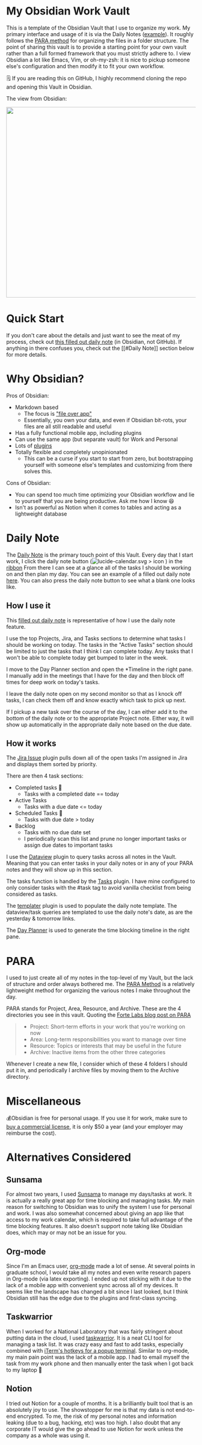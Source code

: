 # My Obsidian Work Vault

This is a template of the Obsidian Vault that I use to organize my work. My primary interface and usage of it is via the Daily Notes ([example](2024-12-21)). It roughly follows the [PARA method](https://fortelabs.com/blog/para/) for organizing the files in a folder structure. The point of sharing this vault is to provide a starting point for your own vault rather than a full formed framework that you must strictly adhere to.  I view Obsidian a lot like Emacs, Vim, or oh-my-zsh: it is nice to pickup someone else's configuration and then modify it to fit your own workflow.

🗒 If you are reading this on GitHub, I highly recommend cloning the repo and opening this Vault in Obsidian.

The view from Obsidian:
<p align="center">
  <img src="Images/Daily-Note-Screenshot.png" width="506px">
</p>

# Quick Start

If you don't care about the details and just want to see the meat of my process, check out [this filled out daily note](2024-12-21) (in Obsidian, not GitHub).  If anything in there confuses you, check out the [[#Daily Note]] section below for more details.
# Why Obsidian?

Pros of Obsidian:
- Markdown based
	- The focus is ["file over app"](https://stephango.com/file-over-app)
	- Essentially, you own your data, and even if Obsidian bit-rots, your files are all still readable and useful
- Has a fully functional mobile app, including plugins
- Can use the same app (but separate vault) for Work and Personal
- Lots of [plugins](https://obsidian.md/plugins)
- Totally flexible and completely unopinionated
	- This can be a curse if you start to start from zero, but bootstrapping yourself with someone else's templates and customizing from there solves this.

Cons of Obsidian:

- You can spend too much time optimizing your Obsidian workflow and lie to yourself that you are being productive. Ask me how I know 😆
- Isn't as powerful as Notion when it comes to tables and acting as a lightweight database

# Daily Note

The [Daily Note](https://help.obsidian.md/Plugins/Daily+notes) is the primary touch point of this Vault.  Every day that I start work, I click the daily note button (![lucide-calendar.svg > icon](https://publish-01.obsidian.md/access/f786db9fac45774fa4f0d8112e232d67/Attachments/icons/lucide-calendar.svg) ) in the [ribbon](https://help.obsidian.md/User+interface/Ribbon)  From there I can see at a glance all of the tasks I should be working on and then plan my day.   You can see an example of a filled out daily note [here](2024-12-21). You can also press the daily note button to see what a blank one looks like.

## How I use it

This [filled out daily note](2024-12-21) is representative of how I use the daily note feature.

I use the top Projects, Jira, and Tasks sections to determine what tasks I should be working on today.  The tasks in the "Active Tasks" section should be limited to just the tasks that I think I can complete today.  Any tasks that I won't be able to complete today get bumped to later in the week.

I move to the Day Planner section and open the *Timeline in the right pane. I manually add in the meetings that I have for the day and then block off times for deep work on today's tasks.

I leave the daily note open on my second monitor so that as I knock off tasks, I can check them off and know exactly which task to pick up next.

If I pickup a new task over the course of the day, I can either add it to the bottom of the daily note or to the appropriate Project note. Either way, it will show up automatically in the appropriate daily note based on the due date.
## How it works

The [Jira Issue](https://obsidian.md/plugins?id=obsidian-jira-issue) plugin pulls down all of the open tasks I'm assigned in Jira and displays them sorted by priority. 

There are then 4 task sections:
- Completed tasks 🎉
	- Tasks with a completed date == today
- Active Tasks
	- Tasks with a due date <= today
- Scheduled Tasks 📆
	- Tasks with due date > today
- Backlog
	- Tasks with no due date set
	- I periodically scan this list and prune no longer important tasks or assign due dates to important tasks

 I use the [Dataview](https://obsidian.md/plugins?id=dataview) plugin to query tasks across all notes in the Vault. Meaning that you can enter tasks in your daily notes or in any of your PARA notes and they will show up in this section.
 
 The tasks function is handled by the [Tasks](https://obsidian.md/plugins?id=obsidian-tasks-plugin) plugin.  I have mine configured to only consider tasks with the #task tag to avoid vanilla checklist from being considered as tasks.

The [templater](https://obsidian.md/plugins?id=templater-obsidian) plugin is used to populate the daily note template.  The dataview/task queries are templated to use the daily note's date, as are the yesterday & tomorrow links.

The [Day Planner](https://github.com/ivan-lednev/obsidian-day-planner) is used to generate the time blocking timeline in the right pane.

# PARA

I used to just create all of my notes in the top-level of my Vault, but the lack of structure and order always bothered me.  The [PARA Method](https://fortelabs.com/blog/para/) is a relatively lightweight method for organizing the various notes I make throughout the day.

PARA stands for Project, Area, Resource, and Archive.  These are the 4 directories you see in this vault.  Quoting the [Forte Labs blog post on PARA](https://fortelabs.com/blog/para/)

> - Project: Short-term efforts in your work that you're working on now
> - Area: Long-term responsibilities you want to manage over time
> - Resource: Topics or interests that may be useful in the future
> - Archive: Inactive items from the other three categories

Whenever I create a new file, I consider which of these 4 folders I should put it in, and periodically I archive files by moving them to the Archive directory.

# Miscellaneous

💰Obsidian is free for personal usage. If you use it for work, make sure to [buy a commercial license](https://help.obsidian.md/teams/license), it is only $50 a year (and your employer may reimburse the cost).

# Alternatives Considered

## Sunsama

For almost two years, I used [Sunsama](https://www.sunsama.com/) to manage my days/tasks at work.  It is actually a really great app for time blocking and managing tasks.  My main reason for switching to Obsidian was to unify the system I use for personal and work.  I was also somewhat concerned about giving an app like that access to my work calendar, which is required to take full advantage of the time blocking features.  It also doesn't support note taking like Obsidian does, which may or may not be an issue for you.

## Org-mode

Since I'm an Emacs user, [org-mode](https://orgmode.org/) made a lot of sense.  At several points in graduate school, I would take all my notes and even write research papers in Org-mode (via latex exporting). I ended up not sticking with it due to the lack of a mobile app with convenient sync across all of my devices.  It seems like the landscape has changed a bit since I last looked, but I think Obsidian still has the edge due to the plugins and first-class syncing.

## Taskwarrior

When I worked for a National Laboratory that was fairly stringent about putting data in the cloud, I used [taskwarrior](https://taskwarrior.org/).  It is a neat CLI tool for managing a task list.  It was crazy easy and fast to add tasks, especially combined with [iTerm's hotkeys for a popup terminal](https://apple.stackexchange.com/questions/48796/iterm-as-a-slide-out-terminal-from-the-top-of-the-screen).  Similar to org-mode, my main pain point was the lack of a mobile app.  I had to email myself the task from my work phone and then manually enter the task when I got back to my laptop 🤮

## Notion

I tried out Notion for a couple of months.  It is a brilliantly built tool that is an absolutely joy to use.  The showstopper for me is that my data is not end-to-end encrypted.  To me, the risk of my personal notes and information leaking (due to a bug, hacking, etc) was too high. I also doubt that any corporate IT would give the go ahead to use Notion for work unless the company as a whole was using it.
